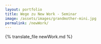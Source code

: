 ```yaml
---
layout: portfolio
title: Wege zu New Work - Seminar
image: /assets/images/grandmother-mini.jpg
permalink: /newWork/
---
```

{% translate_file newWork.md %}
